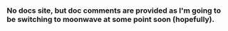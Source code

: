 ### No docs site, but doc comments are provided as I'm going to be switching to moonwave at some point soon (hopefully).
